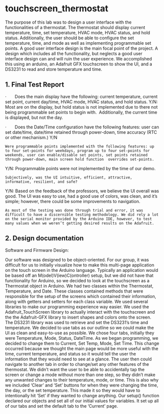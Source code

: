 # touchscreen_thermostat

The purpose of this lab was to design a user interface with the functionalities of a thermostat. The thermostat should display current temperature, time, set temperature, HVAC mode, HVAC status, and hold status. Additionally, the user should be able to configure the set temperature, time, and mode as well as implementing programmable set points. A good user interface design is the main focal point of the project. A design which includes all the functionality, but neglects a good user interface design can and will ruin the user experience. We accomplished this using an arduino, an Adafruit GFX touchscreen to show the UI, and a DS3231 to read and store temperature and time.
 
## 1. Final Test Report  
·       Does the main display have the following: current temperature, current set point, current day/time, HVAC mode, HVAC status, and hold status.
Y/N: Most are on the display, but hold status is not implemented due to there not being programmable set points to begin with.  Additionally, the current time is displayed, but not the day.

·       Does the Date/Time configuration have the following features: user can set date/time, date/time retained through power-down, time accuracy (RTC or other mechanism.)
Y/N 
 
	Were programmable points implemented with the following features: up to four set-points for weekdays, program up to four set-points for weekends, user can enable/disable set points, set points retained through power-down, main screen hold function  overrides set-points.
Y/N: Programmable points were not implemented by the time of our demo.

	Subjectively, was the UI intuitive, efficient, attractive, informative, resilient, and safe?
Y/N: Based on the feedback of the professors, we believe the UI overall was good. The UI was easy to use, had a good use of colors, was clean, and it’s simple; however, there could be some improvements to navigation.
 
	As most of the testing was done through trial and error, it was difficult to have a discernible testing methodology. We did rely a lot on the serial monitor provided by the Arduino IDE, however, to test many values when we weren’t getting desired results on the Adafruit. 
 
 
## 2. Design documentation  
Software and Firmware Design: 

Our software was designed to be object-oriented. For our group, it was difficult for us to initially visualize how to make this multi-page application on the touch screen in the Arduino language. Typically an application would be based off an M(odel)V(iew)C(ontroller) setup, but we did not have that functionality for Arduino, so we decided to look at the touchscreen as a Thermostat object in Arduino. We had two classes within the Thermostat, Temperature, and Date. These classes contained methods that were responsible for the setup of the screens which contained their information, along with getters and setters for each class variable. 
We used several libraries to make our programming experience way easier. We used the Adafruit_TouchScreen library to actually interact with the touchscreen and the the Adafruit-GFX library to insert shapes and colors onto the screen. The DS3231 library was used to retrieve and set the DS3231’s time and temperature.
We decided to use tabs as our outline so we could make the UI as clean and easy-to-use as possible. We chose four tabs, initially they were Temperature, Mode, Status, DateTime. As we began programming, we decided to change them to Current, Set Temp, Mode, Set Time. This change occurred because we thought the main page would be more useful with the time, current temperature, and status so it would tell the user the information that they would need to see at a glance. The user then could navigate to another tab in order to change/set any other features of the thermostat. We didn’t want the user to be able to accidentally tap the screen or change a mode without more than one step, so they didn’t make any unwanted changes to their temperature, mode, or time. This is also why we included ‘Clear’ and ‘Set’ buttons for when they were changing the time, the day, or the set temperature. This made it so they would have to intentionally hit ‘Set’ if they wanted to change anything. 
Our setup() function declared our objects and set all of our initial values for variables. It set up all of our tabs and set the default tab to the ‘Current’ page.
